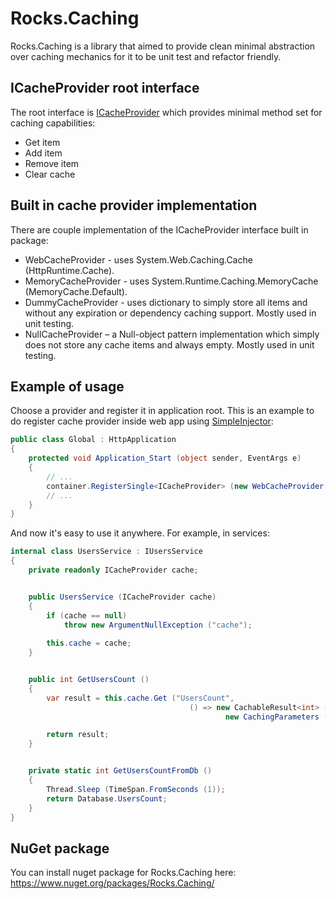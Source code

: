 Rocks.Caching
=============

Rocks.Caching is a library that aimed to provide clean minimal abstraction over caching mechanics for it to be unit test and refactor friendly.

## ICacheProvider root interface
The root interface is [ICacheProvider](https://github.com/MichaelLogutov/Rocks.Caching/blob/master/src/Rocks.Caching/ICacheProvider.cs) which provides minimal method set for caching capabilities:

* Get item
* Add item
* Remove item
* Clear cache

## Built in cache provider implementation
There are couple implementation of the ICacheProvider interface built in package:
* WebCacheProvider - uses System.Web.Caching.Cache (HttpRuntime.Cache).
* MemoryCacheProvider - uses System.Runtime.Caching.MemoryCache (MemoryCache.Default).
* DummyCacheProvider - uses dictionary to simply store all items and without any expiration or dependency caching support. Mostly used in unit testing.
* NullCacheProvider – a Null-object pattern implementation which simply does not store any cache items and always empty. Mostly used in unit testing.

## Example of usage
Choose a provider and register it in application root. This is an example to do register cache provider inside web app using [SimpleInjector](https://simpleinjector.codeplex.com/):
```csharp
public class Global : HttpApplication
{
	protected void Application_Start (object sender, EventArgs e)
	{
		// ...
  		container.RegisterSingle<ICacheProvider> (new WebCacheProvider ());
		// ...
	}
}

```

And now it's easy to use it anywhere. For example, in services:

```csharp
internal class UsersService : IUsersService
{
	private readonly ICacheProvider cache;


	public UsersService (ICacheProvider cache)
	{
		if (cache == null)
			throw new ArgumentNullException ("cache");
		  
		this.cache = cache;
	}


	public int GetUsersCount ()
	{
		var result = this.cache.Get ("UsersCount",
			                            () => new CachableResult<int> (GetUsersCountFromDb (),
			                            		new CachingParameters (TimeSpan.FromMinutes (15))));

		return result;
	}


	private static int GetUsersCountFromDb ()
	{
		Thread.Sleep (TimeSpan.FromSeconds (1));
		return Database.UsersCount;
	}
}
```

## NuGet package
You can install nuget package for Rocks.Caching here: https://www.nuget.org/packages/Rocks.Caching/
